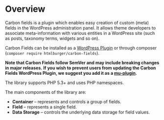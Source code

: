 # Overview

Carbon fields is a plugin which enables easy creation of custom (meta) fields in the WordPress administration panel. It allows theme developers to associate meta-information with various entities in a WordPress site (such as posts, taxonomy terms, widgets and so on).

Carbon Fields can be installed as a [WordPress Plugin](https://wordpress.org/plugins/carbon-fields/) or through composer (`composer require htmlburger/carbon-fields`).

__Note that Carbon Fields follow SemVer and may include breaking changes in major releases.__
__If you wish to prevent users from updating the Carbon Fields WordPress Plugin, we suggest you add it as a [mu-plugin](https://codex.wordpress.org/Must_Use_Plugins).__

The library supports PHP 5.3+ and uses PHP namespaces.

The main components of the library are:

* **Container** – represents and controls a group of fields.
* **Field** – represents a single field.
* **Data Storage** – controls the underlying data storage for field values.